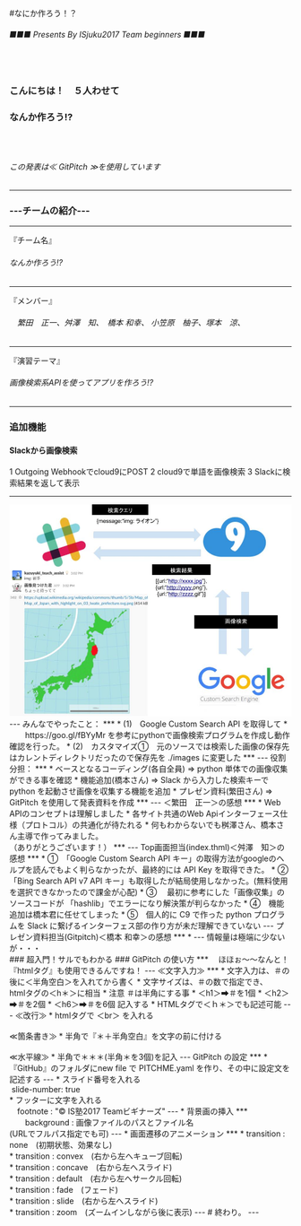 #なにか作ろう！？

###### ■■■ Presents By ISjuku2017 Team beginners ■■■
### 　
### こんにちは！　５人わせて
### なんか作ろう!?
### 　
###### この発表は≪ GitPitch ≫を使用しています
---
### ---チームの紹介---
***
『チーム名』
###### なんか作ろう!?
***
『メンバー』
###### 　繁田　正一、舛澤　知、　橋本  和幸、 小笠原　柚子、塚本　涼、
***
『演習テーマ』
###### 画像検索系APIを使ってアプリを作ろう!?

---
### 追加機能
#### Slackから画像検索

1 Outgoing Webhookでcloud9にPOST
2 cloud9で単語を画像検索
3 Slackに検索結果を返して表示

---

<img src="https://raw.githubusercontent.com/comsuppo/nanika/master/Add_func.jpg">
---
みんなでやったこと：
***
* (1)　Google Custom Search API を取得して
* 　　https://goo.gl/fBYyMr を参考にpythonで画像検索プログラムを作成し動作確認を行った。
* (2)　カスタマイズ①　元のソースでは検索した画像の保存先はカレントディレクトリだったので保存先を ./images に変更した
***
---
役割分担：
***
* ベースとなるコーディング(各自全員) => python 単体での画像収集ができる事を確認
* 機能追加(橋本さん) =>  Slack から入力した検索キーで  python を起動させ画像を収集する機能を追加
* プレゼン資料(繁田さん) => GitPitch を使用して発表資料を作成
***
---
＜繁田　正一＞の感想
***
* Web APIのコンセプトは理解しました
* 各サイト共通のWeb Apiインターフェース仕様（プロトコル）の共通化が待たれる
* 何もわからないでも桝澤さん、橋本さん主導で作ってみました。<br>（ありがとうございます！）
***
---
Top画面担当(index.thml)＜舛澤　知＞の感想
***
* ①　「Google Custom Search API キー」の取得方法がgoogleのヘルプを読んでもよく判らなかったが、最終的には API Key を取得できた。
* ②　「Bing Search API v7 API キー」も取得したが結局使用しなかった。(無料使用を選択できなかったので課金が心配)
* ③　 最初に参考にした「画像収集」のソースコードが 「hashlib」でエラーになり解決策が判らなかった
* ④　機能追加は橋本君に任せてしまった
* ⑤　個人的に C9 で作った python プログラムを Slack に繋げるインターフェス部の作り方が未だ理解できていない
---
プレゼン資料担当(Gitpitch)＜橋本  和幸＞の感想
***
* 
---
情報量は極端に少ないが・・・<br>
### 超入門！サルでもわかる
### GitPitch の使い方
***
　ほほぉ～～なんと！『htmlタグ』も使用できるんですね！
---
≪文字入力≫
***
* 文字入力は、＃の後に＜半角空白＞を入れてから書く
* 文字サイズは、＃の数で指定でき、<br> htmlタグの＜h＊＞に相当
* 注意 ＃は半角にする事
* ＜h1＞➡＃を1個
* ＜h2＞➡＃を2個
* ＜h6＞➡＃を6個 記入する
* HTMLタグで＜ｈ＊＞でも記述可能
---
≪改行≫
* htmlタグで ＜br＞ を入れる
<br><br>
≪箇条書き≫
* 半角で『＊＋半角空白』を文字の前に付ける
<br><br>
≪水平線≫
* 半角で＊＊＊(半角＊を3個)を記入
---
GitPitch の設定
***
* 『GitHub』のフォルダにnew file で PITCHME.yaml を作り、その中に設定文を記述する
---
* スライド番号を入れる<br>
  slide-number: true<br>
* フッターに文字を入れる<br>
　footnote : "© IS塾2017 Teamビギナーズ"
---
* 背景画の挿入
***
　　background : 画像ファイルのパスとファイル名<br>
  (URLでフルパス指定でも可)
---
* 画面遷移のアニメーション
***
* transition : none　(初期状態、効果なし)<br>
* transition : convex　(右から左へキューブ回転)<br>
* transition : concave　(右から左へスライド)<br>
* transition : default　(右から左へサークル回転)<br>
* transition : fade　(フェード)<br>
* transition : slide　(右から左へスライド)<br>
* transition : zoom　(ズームインしながら後に表示)
---
# 終わり。
---
